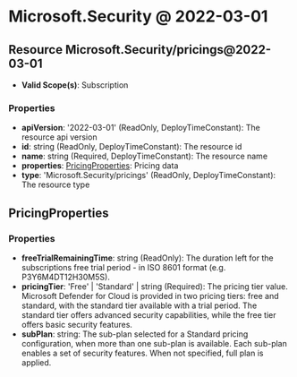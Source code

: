 # Microsoft.Security @ 2022-03-01

## Resource Microsoft.Security/pricings@2022-03-01
* **Valid Scope(s)**: Subscription
### Properties
* **apiVersion**: '2022-03-01' (ReadOnly, DeployTimeConstant): The resource api version
* **id**: string (ReadOnly, DeployTimeConstant): The resource id
* **name**: string (Required, DeployTimeConstant): The resource name
* **properties**: [PricingProperties](#pricingproperties): Pricing data
* **type**: 'Microsoft.Security/pricings' (ReadOnly, DeployTimeConstant): The resource type

## PricingProperties
### Properties
* **freeTrialRemainingTime**: string (ReadOnly): The duration left for the subscriptions free trial period - in ISO 8601 format (e.g. P3Y6M4DT12H30M5S).
* **pricingTier**: 'Free' | 'Standard' | string (Required): The pricing tier value. Microsoft Defender for Cloud is provided in two pricing tiers: free and standard, with the standard tier available with a trial period. The standard tier offers advanced security capabilities, while the free tier offers basic security features.
* **subPlan**: string: The sub-plan selected for a Standard pricing configuration, when more than one sub-plan is available. Each sub-plan enables a set of security features. When not specified, full plan is applied.

